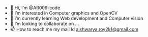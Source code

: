 - 👋 Hi, I’m @AR009-code
- 👀 I’m interested in Computer graphics and OpenCV
- 🌱 I’m currently learning Web development and Computer vision
- 💞️ I’m looking to collaborate on ...
- 📫 How to reach me my mail Id aishwarya.roy2k1@gmail.com

<!---
AR009-code/AR009-code is a ✨ special ✨ repository because its `README.md` (this file) appears on your GitHub profile.
You can click the Preview link to take a look at your changes.
--->
